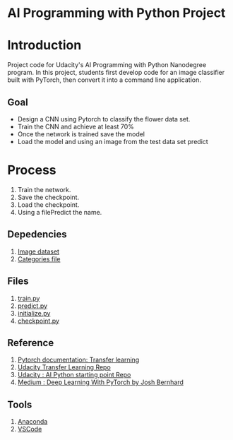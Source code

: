 # AI Programming with Python Project


# Introduction
Project code for Udacity's AI Programming with Python Nanodegree program. In this project, students first develop code for an image classifier built with PyTorch, then convert it into a command line application.


## Goal
* Design a CNN using Pytorch to classify the flower data set.
* Train the CNN and achieve at least 70%
* Once the network is trained save the model
* Load the model and using an image from the test data set predict 



# Process
1. Train the network.
2. Save the checkpoint.
3. Load the checkpoint.
4. Using a filePredict the name.

## Depedencies
1. [Image dataset](http://www.robots.ox.ac.uk/~vgg/data/flowers/102/)
2. [Categories file]("../train.py")


## Files
1. [train.py]("../train.py")
2. [predict.py]("../checkpoint.py")
3. [initialize.py]("../checkpoint.py")    
4. [checkpoint.py]("../checkpoint.py")



## Reference
1. [Pytorch documentation: Transfer learning](https://pytorch.org/tutorials/beginner/transfer_learning_tutorial.html#load-data)
2. [Udacity Transfer Learning Repo](https://github.com/udacity/DL_PyTorch)
3. [Udacity : AI Python starting point Repo](https://github.com/udacity/aipnd-project)
3. [Medium : Deep Learning With PyTorch by Josh Bernhard](https://medium.com/@josh_2774/deep-learning-with-pytorch-9574e74d17ad)


## Tools
1. [Anaconda](https://www.anaconda.com/)
2. [VSCode](https://code.visualstudio.com/)

